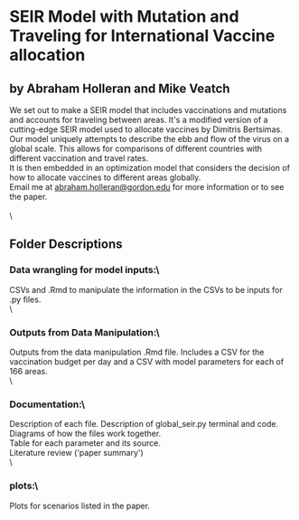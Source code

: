 # SEIR Model with Mutation and Traveling for International Vaccine allocation
## by Abraham Holleran and Mike Veatch
We set out to make a SEIR model that includes vaccinations and mutations and accounts for traveling between areas. It's a modified version of a cutting-edge SEIR model used to allocate vaccines by Dimitris Bertsimas. Our model uniquely attempts to describe the ebb and flow of the virus on a global scale. This allows for comparisons of different countries with different vaccination and travel rates.\
It is then embedded in an optimization model that considers the decision of how to allocate vaccines to different areas globally.\
Email me at abraham.holleran@gordon.edu for more information or to see the paper.\
\
\
## Folder Descriptions
### Data wrangling for model inputs:\
CSVs and .Rmd to manipulate the information in the CSVs to be inputs for .py files.\
\
### Outputs from Data Manipulation:\
Outputs from the data manipulation .Rmd file. Includes a CSV for the vaccination budget per day and a CSV with model parameters for each of 166 areas.\
\
### Documentation:\
Description of each file. Description of global_seir.py terminal and code.\
Diagrams of how the files work together.\
Table for each parameter and its source.\
Literature review ('paper summary')\
\
### plots:\
Plots for scenarios listed in the paper.


